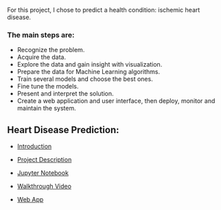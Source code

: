 

For this project, I chose to predict a health condition: ischemic heart disease.

### The main steps are: 
* Recognize the problem. 
* Acquire the data. 
* Explore the data and gain insight with visualization. 
* Prepare the data for Machine Learning algorithms. 
* Train several models and choose the best ones. 
* Fine tune the models. 
* Present and interpret the solution. 
* Create a web application and user interface, then deploy, monitor and maintain the system.

## Heart Disease Prediction:

- [Introduction](http://piringer.github.io/heartdisease/intro)
- [Project Description](https://github.com/piringer/heartdisease/blob/main/Project%20.pdf)
- [Jupyter Notebook](https://github.com/piringer/heartdisease/blob/main/australian2.ipynb)

- [Walkthrough Video](https://youtu.be/BMbdpcVzEPc)
- [Web App](http://ec2-52-54-129-72.compute-1.amazonaws.com:8501/)
